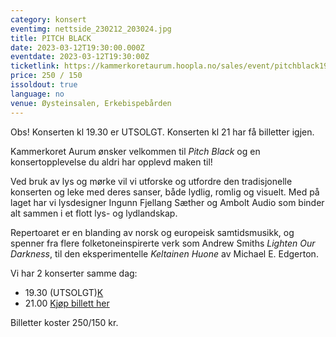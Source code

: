 ```yaml
---
category: konsert
eventimg: nettside_230212_203024.jpg
title: PITCH BLACK
date: 2023-03-12T19:30:00.000Z
eventdate: 2023-03-12T19:30:00Z
ticketlink: https://kammerkoretaurum.hoopla.no/sales/event/pitchblack1930
price: 250 / 150
issoldout: true
language: no
venue: Øysteinsalen, Erkebispebården
---
```

Obs! Konserten kl 19.30 er UTSOLGT. Konserten kl 21 har få billetter igjen.

Kammerkoret Aurum ønsker velkommen til *Pitch Black* og en konsertopplevelse du aldri har opplevd maken til!

Ved bruk av lys og mørke vil vi utforske og utfordre den tradisjonelle konserten og leke med deres sanser, både lydlig, romlig og visuelt.
Med på laget har vi lysdesigner Ingunn Fjellang Sæther og Ambolt Audio som binder alt sammen i et flott lys- og lydlandskap.

Repertoaret er en blanding av norsk og europeisk samtidsmusikk, og spenner fra flere folketoneinspirerte verk som Andrew Smiths *Lighten Our Darkness*, til den eksperimentelle *Keltainen Huone* av Michael E. Edgerton.

Vi har 2 konserter samme dag:

* 19.30 (UTSOLGT)[K](https://kammerkoretaurum.hoopla.no/sales/event/pitchblack1930)
* 21.00 [Kjøp billett her](https://kammerkoretaurum.hoopla.no/sales/event/pitchblack21)

Billetter koster 250/150 kr.
